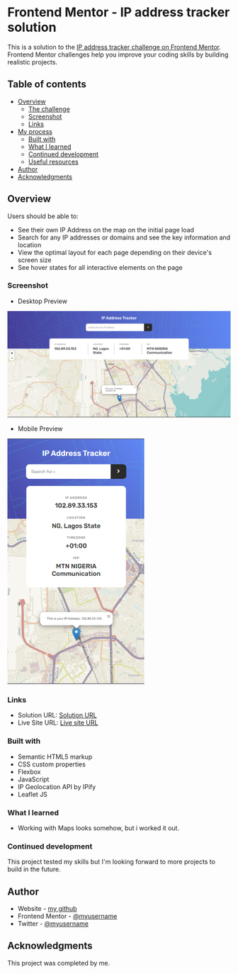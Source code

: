 # Frontend Mentor - IP address tracker solution

This is a solution to the [IP address tracker challenge on Frontend Mentor](https://www.frontendmentor.io/challenges/ip-address-tracker-I8-0yYAH0). Frontend Mentor challenges help you improve your coding skills by building realistic projects.

## Table of contents

- [Overview](#overview)
  - [The challenge](#the-challenge)
  - [Screenshot](#screenshot)
  - [Links](#links)
- [My process](#my-process)
  - [Built with](#built-with)
  - [What I learned](#what-i-learned)
  - [Continued development](#continued-development)
  - [Useful resources](#useful-resources)
- [Author](#author)
- [Acknowledgments](#acknowledgments)

## Overview

Users should be able to:

- See their own IP Address on the map on the initial page load
- Search for any IP addresses or domains and see the key information and location
- View the optimal layout for each page depending on their device's screen size
- See hover states for all interactive elements on the page

### Screenshot

- Desktop Preview

![](./images/Desktop%20preview.png)

- Mobile Preview

![](./images/Mobile%20preview.png)

### Links

- Solution URL: [Solution URL](https://github.com/Bolazcoding/Ip-Address-Tracker)
- Live Site URL: [Live site URL](https://mobolaji-ip-tracker.vercel.app/)

### Built with

- Semantic HTML5 markup
- CSS custom properties
- Flexbox
- JavaScript
- IP Geolocation API by IPify
- Leaflet JS

### What I learned

- Working with Maps looks somehow, but i worked it out.

### Continued development

This project tested my skills but I'm looking forward to more projects to build in the future.

## Author

- Website - [my github](https://github.com/Bolazcoding)
- Frontend Mentor - [@myusername](https://www.frontendmentor.io/profile/Bolazcoding)
- Twitter - [@myusername](https://x.com/_joseDev_)

## Acknowledgments

This project was completed by me.
